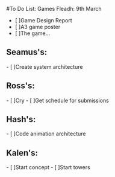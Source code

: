 #To Do List:
Games Fleadh: 9th March

- [ ]Game Design Report
- [ ]A3 game poster
- [ ]The game...

<h2>Seamus's:</h2>
- [ ]Create system architecture

<h2>Ross's:</h2>
- [ ]Cry
- [ ]Get schedule for submissions

<h2>Hash's:</h2>
- [ ]Code animation architecture

<h2>Kalen's:</h2>
- [ ]Start concept
- [ ]Start towers
